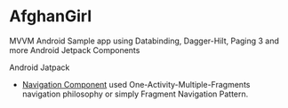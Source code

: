 # AfghanGirl
MVVM Android Sample app using Databinding, Dagger-Hilt, Paging 3 and more Android Jetpack Components





Android Jatpack
- [Navigation Component](https://developer.android.com/guide/navigation/navigation-getting-started) used One-Activity-Multiple-Fragments navigation philosophy or simply Fragment Navigation Pattern.
